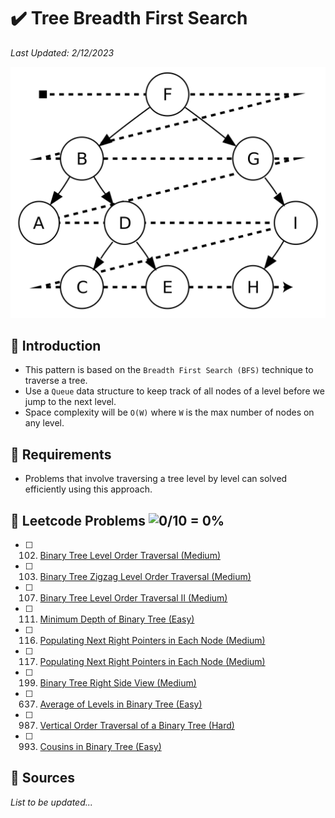 # :heavy_check_mark: Tree Breadth First Search
*Last Updated: 2/12/2023*

![Image of tree breadth first search](../images/patterns/tree-breadth-first-search/tree-breadth-first-search.png)

## :round_pushpin: Introduction
- This pattern is based on the `Breadth First Search (BFS)` technique to traverse a tree.
- Use a `Queue` data structure to keep track of all nodes of a level before we jump to the next level.
- Space complexity will be `O(W)` where `W` is the max number of nodes on any level.

## :round_pushpin: Requirements
- Problems that involve traversing a tree level by level can solved efficiently using this approach.

## :round_pushpin: Leetcode Problems ![0/10 = 0%](https://progress-bar.dev/0)

- [ ] 102. [Binary Tree Level Order Traversal (Medium)](https://leetcode.com/problems/binary-tree-level-order-traversal/)
- [ ] 103. [Binary Tree Zigzag Level Order Traversal (Medium)](https://leetcode.com/problems/binary-tree-zigzag-level-order-traversal/)
- [ ] 107. [Binary Tree Level Order Traversal II (Medium)](https://leetcode.com/problems/binary-tree-level-order-traversal-ii/)
- [ ] 111. [Minimum Depth of Binary Tree (Easy)](https://leetcode.com/problems/minimum-depth-of-binary-tree/)
- [ ] 116. [Populating Next Right Pointers in Each Node (Medium)](https://leetcode.com/problems/populating-next-right-pointers-in-each-node/)
- [ ] 117. [Populating Next Right Pointers in Each Node (Medium)](https://leetcode.com/problems/populating-next-right-pointers-in-each-node-ii/description/)
- [ ] 199. [Binary Tree Right Side View (Medium)](https://leetcode.com/problems/binary-tree-right-side-view/)
- [ ] 637. [Average of Levels in Binary Tree (Easy)](https://leetcode.com/problems/average-of-levels-in-binary-tree/)
- [ ] 987. [Vertical Order Traversal of a Binary Tree (Hard)](https://leetcode.com/problems/vertical-order-traversal-of-a-binary-tree/)
- [ ] 993. [Cousins in Binary Tree (Easy)](https://leetcode.com/problems/cousins-in-binary-tree/)

## :round_pushpin: Sources
*List to be updated...*
